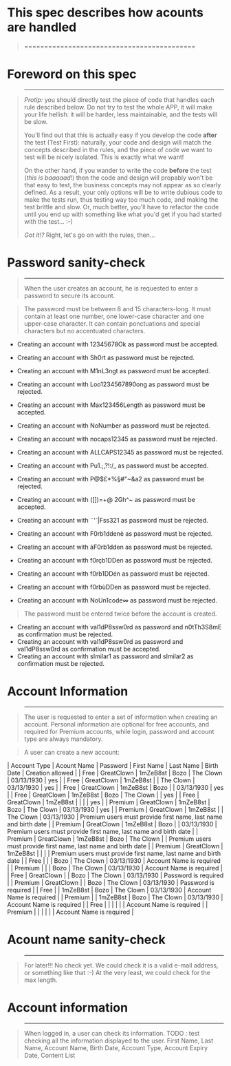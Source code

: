 # This spec describes how acounts are handled
>===========================================


# Foreword on this spec
>---------------------

> *Protip:* you should directly test the piece of code that handles each
> rule described below.
> Do not try to test the whole APP, it will make your life hellish: it
> will be harder, less maintainable, and the tests will be slow.
>
> You'll find out that this is actually easy if you develop the code
> **after** the test (Test First): naturally, your code and design will
> match the concepts described in the rules, and the piece of code we
> want to test will be nicely isolated. This is exactly what we want!
>
> On the other hand, if you wander to write the code **before** the test
> (*this is baaaaad*!) then the code and design will propably won't be
> that easy to test, the business concepts may not appear as so clearly
> defined. As a result, your only options will be to write dubious code
> to make the tests run, thus testing way too much code, and making the
> test brittle and slow.
> Or, much better, you'll have to refactor the code until you end up
> with something like what you'd get if you had started with the
> test... :-)
>
> *Got it!?* Right, let's go on with the rules, then...


# Password sanity-check
>---------------------
> When the user creates an account, he is requested to enter a password
> to secure its account.

> The password must be between 8 and 15 characters-long.
> It must contain at least one number, one lower-case character and one
> upper-case character.
> It can contain ponctuations and special characters but no accentuated
> characters.

* Creating an account with 12345678Ok as password must be accepted.
* Creating an account with Sh0rt as password must be rejected.
* Creating an account with M1nL3ngt as password must be accepted.
* Creating an account with Loo1234567890ong as password must be rejected.
* Creating an account with Max123456Length as password must be accepted.
* Creating an account with NoNumber as password must be rejected.
* Creating an account with nocaps12345 as password must be rejected.
* Creating an account with ALLCAPS12345 as password must be rejected.
* Creating an account with Pu1\.;,?\!:/_ as password must be accepted.
* Creating an account with P@$£\*%§\#"~&a2 as password must be rejected.


* Creating an account with \(\[\]\)=\+@ 2Gh^~ as password must be accepted.

* Creating an account with ¨'\`|Fss321 as password must be rejected.
* Creating an account with F0rb1ddenè as password must be rejected.
* Creating an account with àF0rb1dden as password must be rejected.
* Creating an account with f0rçb1DDen as password must be rejected.
* Creating an account with f0rb1DDén as password must be rejected.
* Creating an account with f0rbùDDen as password must be rejected.
* Creating an account with NoUn1code∞ as password must be rejected.

> The password must be entered twice before the account is created.

* Creating an account with val1dP8ssw0rd as password and n0tTh3S8mE as confirmation must be rejected.
* Creating an account with val1dP8ssw0rd as password and val1dP8ssw0rd as confirmation must be accepted.
* Creating an account with sImilar1 as password and sImilar2 as confirmation must be rejected.


# Account Information
>-------------------

> The user is requested to enter a set of information when creating an
> account.
> Personal information are optional for free accounts, and required for
> Premium accounts, while login, password and account type are always
> mandatory.

>A user can create a new account:

| Account Type | Acount Name |   Password   | First Name | Last Name | Birth Date | Creation allowed                                                      |
| Free         | GreatClown  | 1mZeB8st     | Bozo       | The Clown | 03/13/1930 | yes                                                                   |
| Free         | GreatClown  | 1mZeB8st     |            | The Clown | 03/13/1930 | yes                                                                   |
| Free         | GreatClown  | 1mZeB8st     | Bozo       |           | 03/13/1930 | yes                                                                   |
| Free         | GreatClown  | 1mZeB8st     | Bozo       | The Clown |            | yes                                                                   |
| Free         | GreatClown  | 1mZeB8st     |            |           |            | yes                                                                   |
| Premium      | GreatClown  | 1mZeB8st     | Bozo       | The Clown | 03/13/1930 | yes                                                                   |
| Premium      | GreatClown  | 1mZeB8st     |            | The Clown | 03/13/1930 | Premium users must provide first name, last name and birth date       |
| Premium      | GreatClown  | 1mZeB8st     | Bozo       |           | 03/13/1930 | Premium users must provide first name, last name and birth date       |
| Premium      | GreatClown  | 1mZeB8st     | Bozo       | The Clown |            | Premium users must provide first name, last name and birth date       |
| Premium      | GreatClown  | 1mZeB8st     |            |           |            | Premium users must provide first name, last name and birth date       |
| Free         |             |              | Bozo       | The Clown | 03/13/1930 | Account Name is required                                              |
| Premium      |             |              | Bozo       | The Clown | 03/13/1930 | Account Name is required                                              |
| Free         | GreatClown  |              | Bozo       | The Clown | 03/13/1930 | Password is required                                                  |
| Premium      | GreatClown  |              | Bozo       | The Clown | 03/13/1930 | Password is required                                                  |
| Free         |             | 1mZeB8st     | Bozo       | The Clown | 03/13/1930 | Account Name is required                                              |
| Premium      |             | 1mZeB8st     | Bozo       | The Clown | 03/13/1930 | Account Name is required                                              |
| Free         |             |              |            |           |            | Account Name is required                                              |
| Premium      |             |              |            |           |            | Account Name is required                                              |


# Acount name sanity-check
>------------------------

> For later!!! No check yet. We could check it is a valid e-mail
> address, or something like that :-)
> At the very least, we could check for the max length.


# Account information
>-------------------

> When logged in, a user can check its information.
> TODO : test checking all the information displayed to the user.
> First Name, Last Name, Account Name, Birth Date, Account Type, Account Expiry Date, Content List
